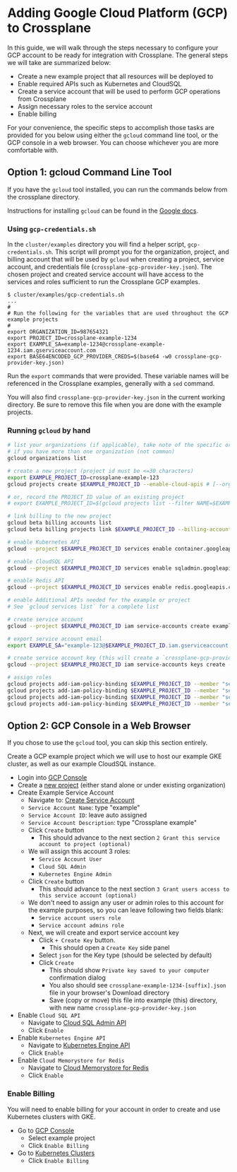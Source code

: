 # Adding Google Cloud Platform (GCP) to Crossplane

In this guide, we will walk through the steps necessary to configure your GCP account to be ready for integration with Crossplane.
The general steps we will take are summarized below:

* Create a new example project that all resources will be deployed to
* Enable required APIs such as Kubernetes and CloudSQL
* Create a service account that will be used to perform GCP operations from Crossplane
* Assign necessary roles to the service account
* Enable billing

For your convenience, the specific steps to accomplish those tasks are provided for you below using either the `gcloud` command line tool, or the GCP console in a web browser.
You can choose whichever you are more comfortable with.

## Option 1: gcloud Command Line Tool

If you have the `gcloud` tool installed, you can run the commands below from the crossplane directory.

Instructions for installing `gcloud` can be found in the [Google docs](https://cloud.google.com/sdk/install).

### Using `gcp-credentials.sh`

In the `cluster/examples` directory you will find a helper script, `gcp-credentials.sh`.  This script will prompt you for the organization, project, and billing account that will be used by `gcloud` when creating a project, service account, and credentials file (`crossplane-gcp-provider-key.json`).  The chosen project and created service account will have access to the services and roles sufficient to run the Crossplane GCP examples.

```console
$ cluster/examples/gcp-credentials.sh
...
#
# Run the following for the variables that are used throughout the GCP example projects
#
export ORGANIZATION_ID=987654321
export PROJECT_ID=crossplane-example-1234
export EXAMPLE_SA=example-1234@crossplane-example-1234.iam.gserviceaccount.com
export BASE64ENCODED_GCP_PROVIDER_CREDS=$(base64 -w0 crossplane-gcp-provider-key.json)
```

Run the `export` commands that were provided.  These variable names will be referenced in the Crossplane examples, generally with a `sed` command.

You will also find `crossplane-gcp-provider-key.json` in the current working directory.  Be sure to remove this file when you are done with the example projects.

### Running `gcloud` by hand

```bash
# list your organizations (if applicable), take note of the specific organization ID you want to use
# if you have more than one organization (not common)
gcloud organizations list

# create a new project (project id must be <=30 characters)
export EXAMPLE_PROJECT_ID=crossplane-example-123
gcloud projects create $EXAMPLE_PROJECT_ID --enable-cloud-apis # [--organization $ORGANIZATION_ID]

# or, record the PROJECT_ID value of an existing project
# export EXAMPLE_PROJECT_ID=$(gcloud projects list --filter NAME=$EXAMPLE_PROJECT_NAME --format="value(PROJECT_ID)")

# link billing to the new project
gcloud beta billing accounts list
gcloud beta billing projects link $EXAMPLE_PROJECT_ID --billing-account=$ACCOUNT_ID

# enable Kubernetes API
gcloud --project $EXAMPLE_PROJECT_ID services enable container.googleapis.com

# enable CloudSQL API
gcloud --project $EXAMPLE_PROJECT_ID services enable sqladmin.googleapis.com

# enable Redis API
gcloud --project $EXAMPLE_PROJECT_ID services enable redis.googleapis.com

# enable Additional APIs needed for the example or project
# See `gcloud services list` for a complete list

# create service account
gcloud --project $EXAMPLE_PROJECT_ID iam service-accounts create example-123 --display-name "Crossplane Example"

# export service account email
export EXAMPLE_SA="example-123@$EXAMPLE_PROJECT_ID.iam.gserviceaccount.com"

# create service account key (this will create a `crossplane-gcp-provider-key.json` file in your current working directory)
gcloud --project $EXAMPLE_PROJECT_ID iam service-accounts keys create --iam-account $EXAMPLE_SA crossplane-gcp-provider-key.json

# assign roles
gcloud projects add-iam-policy-binding $EXAMPLE_PROJECT_ID --member "serviceAccount:$EXAMPLE_SA" --role="roles/iam.serviceAccountUser"
gcloud projects add-iam-policy-binding $EXAMPLE_PROJECT_ID --member "serviceAccount:$EXAMPLE_SA" --role="roles/cloudsql.admin"
gcloud projects add-iam-policy-binding $EXAMPLE_PROJECT_ID --member "serviceAccount:$EXAMPLE_SA" --role="roles/container.admin"
gcloud projects add-iam-policy-binding $EXAMPLE_PROJECT_ID --member "serviceAccount:$EXAMPLE_SA" --role="roles/redis.admin"
```

## Option 2: GCP Console in a Web Browser

If you chose to use the `gcloud` tool, you can skip this section entirely.

Create a GCP example project which we will use to host our example GKE cluster, as well as our example CloudSQL instance.

- Login into [GCP Console](https://console.cloud.google.com)
- Create a [new project](https://console.cloud.google.com/flows/enableapi?apiid=container.googleapis.com,sqladmin.googleapis.com,redis.googleapis.com) (either stand alone or under existing organization)
- Create Example Service Account
  - Navigate to: [Create Service Account](https://console.cloud.google.com/iam-admin/serviceaccounts)
  - `Service Account Name`: type "example"
  - `Service Account ID`: leave auto assigned
  - `Service Account Description`: type "Crossplane example"
  - Click `Create` button
    - This should advance to the next section `2 Grant this service account to project (optional)`
  - We will assign this account 3 roles:
    - `Service Account User`
    - `Cloud SQL Admin`
    - `Kubernetes Engine Admin`
  - Click `Create` button
    - This should advance to the next section `3 Grant users access to this service account (optional)`
  - We don't need to assign any user or admin roles to this account for the example purposes, so you can leave following two fields blank:
    - `Service account users role`
    - `Service account admins role`
  - Next, we will create and export service account key
    - Click `+ Create Key` button.
      - This should open a `Create Key` side panel
    - Select `json` for the Key type (should be selected by default)
    - Click `Create`
      - This should show `Private key saved to your computer` confirmation dialog
      - You also should see `crossplane-example-1234-[suffix].json` file in your browser's Download directory
      - Save (copy or move) this file into example (this) directory, with new name `crossplane-gcp-provider-key.json`
- Enable `Cloud SQL API`
  - Navigate to [Cloud SQL Admin API](https://console.developers.google.com/apis/api/sqladmin.googleapis.com/overview)
  - Click `Enable`
- Enable `Kubernetes Engine API`
  - Navigate to [Kubernetes Engine API](https://console.developers.google.com/apis/api/container.googleapis.com/overview)
  - Click `Enable`
- Enable `Cloud Memorystore for Redis`
  - Navigate to [Cloud Memorystore for Redis](https://console.developers.google.com/apis/api/redis.googleapis.com/overview)
  - Click `Enable`

### Enable Billing

You will need to enable billing for your account in order to create and use Kubernetes clusters with GKE.

- Go to [GCP Console](https://console.cloud.google.com)
  - Select example project
  - Click `Enable Billing`
- Go to [Kubernetes Clusters](https://console.cloud.google.com/kubernetes/list)
  - Click `Enable Billing`
